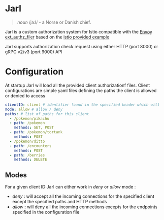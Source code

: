 # Jarl

> *noun* /ja:l/ - a Norse or Danish chief.

Jarl is a custom authorization system for Istio compatible with the [Envoy ext_authz_filer](https://www.envoyproxy.io/docs/envoy/v1.16.0/intro/arch_overview/security/ext_authz_filter) based on the [istio provided example](https://github.com/istio/istio/tree/master/samples/extauthz)

Jarl supports authorization check request using either HTTP (port 8000) or gRPC v2/v3 (port 9000) API 

# Configuration

At startup Jarl will load all the provided client authorizationf files. Client configurations are simple yaml files defining the paths the client is allowed or denied to access

```yaml
clientID: client # identifier found in the specified header which will be used by Jarl to map the configuration
mode: allow # allow / deny
paths: # list of paths for this client
  - /pokemon/pikachu
  - path: /pokemon
    methods: GET, POST
  - path: /pokemon/tortank
    methods: POST
  - /pokemon/ditto
  - path: /encounters
    methods: POST		
  - path: /berries
    methods: DELETE
```

## Modes

For a given client ID Jarl can either work in *deny* or *allow* mode :
- *deny* : will accept all the incoming connections for the specified client except the specified paths and HTTP methods
- *allow* : will deny all the incoming connections excepts for the endpoints specified in the configuration file